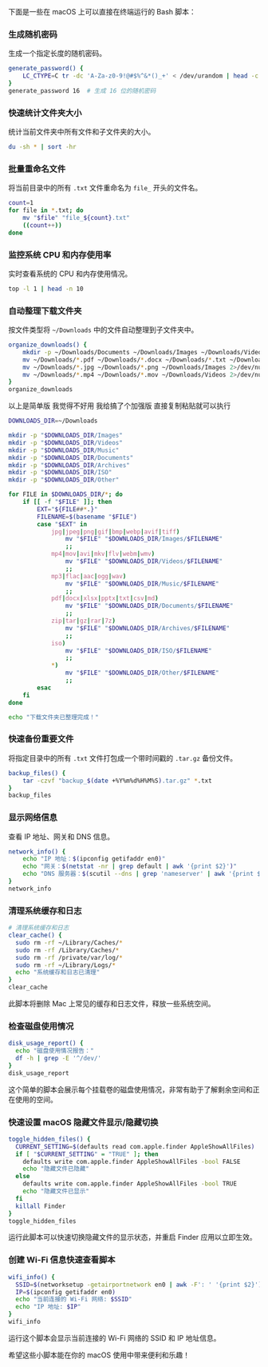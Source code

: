 下面是一些在 macOS 上可以直接在终端运行的 Bash 脚本：

###  **生成随机密码**
生成一个指定长度的随机密码。

```bash
generate_password() {
    LC_CTYPE=C tr -dc 'A-Za-z0-9!@#$%^&*()_+' < /dev/urandom | head -c "${1:-12}"; echo
}
generate_password 16  # 生成 16 位的随机密码
```

###  **快速统计文件夹大小**
统计当前文件夹中所有文件和子文件夹的大小。

```bash
du -sh * | sort -hr
```

###  **批量重命名文件**
将当前目录中的所有 `.txt` 文件重命名为 `file_` 开头的文件名。

```bash
count=1
for file in *.txt; do
    mv "$file" "file_${count}.txt"
    ((count++))
done
```

### **监控系统 CPU 和内存使用率**
实时查看系统的 CPU 和内存使用情况。

```bash
top -l 1 | head -n 10
```

### **自动整理下载文件夹**
按文件类型将 `~/Downloads` 中的文件自动整理到子文件夹中。

```bash
organize_downloads() {
    mkdir -p ~/Downloads/Documents ~/Downloads/Images ~/Downloads/Videos
    mv ~/Downloads/*.pdf ~/Downloads/*.docx ~/Downloads/*.txt ~/Downloads/Documents 2>/dev/null
    mv ~/Downloads/*.jpg ~/Downloads/*.png ~/Downloads/Images 2>/dev/null
    mv ~/Downloads/*.mp4 ~/Downloads/*.mov ~/Downloads/Videos 2>/dev/null
}
organize_downloads
```
以上是简单版 我觉得不好用 我给搞了个加强版 直接复制粘贴就可以执行

```bash
DOWNLOADS_DIR=~/Downloads

mkdir -p "$DOWNLOADS_DIR/Images"
mkdir -p "$DOWNLOADS_DIR/Videos"
mkdir -p "$DOWNLOADS_DIR/Music"
mkdir -p "$DOWNLOADS_DIR/Documents"
mkdir -p "$DOWNLOADS_DIR/Archives"
mkdir -p "$DOWNLOADS_DIR/ISO"
mkdir -p "$DOWNLOADS_DIR/Other"

for FILE in $DOWNLOADS_DIR/*; do
    if [[ -f "$FILE" ]]; then
        EXT="${FILE##*.}"
        FILENAME=$(basename "$FILE")
        case "$EXT" in
            jpg|jpeg|png|gif|bmp|webp|avif|tiff)
                mv "$FILE" "$DOWNLOADS_DIR/Images/$FILENAME"
                ;;
            mp4|mov|avi|mkv|flv|webm|wmv)
                mv "$FILE" "$DOWNLOADS_DIR/Videos/$FILENAME"
                ;;
            mp3|flac|aac|ogg|wav)
                mv "$FILE" "$DOWNLOADS_DIR/Music/$FILENAME"
                ;;
            pdf|docx|xlsx|pptx|txt|csv|md)
                mv "$FILE" "$DOWNLOADS_DIR/Documents/$FILENAME"
                ;;
            zip|tar|gz|rar|7z)
                mv "$FILE" "$DOWNLOADS_DIR/Archives/$FILENAME"
                ;;
            iso)
                mv "$FILE" "$DOWNLOADS_DIR/ISO/$FILENAME"
                ;;
            *)
                mv "$FILE" "$DOWNLOADS_DIR/Other/$FILENAME"
                ;;
        esac
    fi
done

echo "下载文件夹已整理完成！"
```


### **快速备份重要文件**
将指定目录中的所有 `.txt` 文件打包成一个带时间戳的 `.tar.gz` 备份文件。

```bash
backup_files() {
    tar -czvf "backup_$(date +%Y%m%d%H%M%S).tar.gz" *.txt
}
backup_files
```

### **显示网络信息**
查看 IP 地址、网关和 DNS 信息。

```bash
network_info() {
    echo "IP 地址：$(ipconfig getifaddr en0)"
    echo "网关：$(netstat -nr | grep default | awk '{print $2}')"
    echo "DNS 服务器：$(scutil --dns | grep 'nameserver' | awk '{print $3}' | paste -s -d ', ' -)"
}
network_info
```

### 清理系统缓存和日志

```bash
# 清理系统缓存和日志
clear_cache() {
  sudo rm -rf ~/Library/Caches/*
  sudo rm -rf /Library/Caches/*
  sudo rm -rf /private/var/log/*
  sudo rm -rf ~/Library/Logs/*
  echo "系统缓存和日志已清理"
}
clear_cache
```

此脚本将删除 Mac 上常见的缓存和日志文件，释放一些系统空间。


### 检查磁盘使用情况

```bash
disk_usage_report() {
  echo "磁盘使用情况报告："
  df -h | grep -E '^/dev/'
}
disk_usage_report
```

这个简单的脚本会展示每个挂载卷的磁盘使用情况，非常有助于了解剩余空间和正在使用的空间。

### 快速设置 macOS 隐藏文件显示/隐藏切换

```bash
toggle_hidden_files() {
  CURRENT_SETTING=$(defaults read com.apple.finder AppleShowAllFiles)
  if [ "$CURRENT_SETTING" = "TRUE" ]; then
    defaults write com.apple.finder AppleShowAllFiles -bool FALSE
    echo "隐藏文件已隐藏"
  else
    defaults write com.apple.finder AppleShowAllFiles -bool TRUE
    echo "隐藏文件已显示"
  fi
  killall Finder
}
toggle_hidden_files
```

运行此脚本可以快速切换隐藏文件的显示状态，并重启 Finder 应用以立即生效。

### 创建 Wi-Fi 信息快速查看脚本

```bash
wifi_info() {
  SSID=$(networksetup -getairportnetwork en0 | awk -F': ' '{print $2}')
  IP=$(ipconfig getifaddr en0)
  echo "当前连接的 Wi-Fi 网络: $SSID"
  echo "IP 地址: $IP"
}
wifi_info
```

运行这个脚本会显示当前连接的 Wi-Fi 网络的 SSID 和 IP 地址信息。




希望这些小脚本能在你的 macOS 使用中带来便利和乐趣！